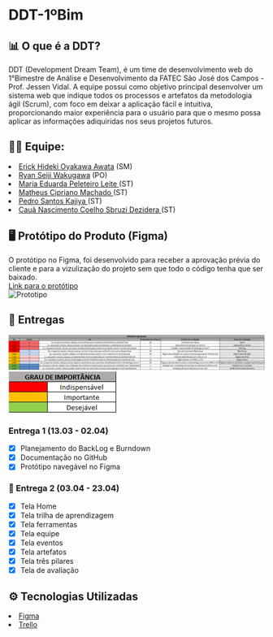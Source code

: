 # DDT-1ºBim

**<h2>📊 O que é a DDT?</h2>**
DDT (Development Dream Team), é um time de desenvolvimento web do 1°Bimestre de Análise e Desenvolvimento da FATEC São José dos Campos - Prof. Jessen Vidal. A equipe possui como objetivo principal desenvolver  um  sistema  web que  indique  todos  os  processos  e  artefatos  da  metodologia  ágil (Scrum), com foco em deixar a aplicação fácil e intuitiva, proporcionando maior experiência para o usuário para que o mesmo possa aplicar as informações adiquiridas nos seus projetos futuros.

**<h2>👨‍💻 Equipe: </h2>**
<li>
<a href="https://github.com/erickhoawata">Erick Hideki Oyakawa Awata</a> (SM) <br>
</li>
<li>
<a href="https://github.com/ryan-wakugawa">Ryan Seiji Wakugawa</a> (PO) <br>
</li>
<li>
<a href="https://github.com/Dudaleite08">Maria Eduarda Peleteiro Leite </a> (ST) <br>
</li>
<li>
<a href="https://github.com/cipriano1419">Matheus Cipriano Machado </a> (ST)  <br>
</li>
<li>
<a href="https://github.com/kajiyap">Pedro Santos Kajiya </a> (ST)  <br>
</li>
<li>
<a href="https://github.com/CauaDezidera">Cauã Nascimento Coelho Sbruzi Dezidera </a> (ST)  <br>
</li>

**<h2>🖥 Protótipo do Produto (Figma) </h2>**
O protótipo no Figma, foi desenvolvido para receber a aprovação prévia do cliente e para a vizulização do projeto sem que todo o código tenha que ser baixado.<br>
<a href="https://www.figma.com/file/tDrqLQKNsiGbglnTp2CcwX/Prot%C3%B3tipo-API?node-id=0%3A1&t=iDi9wkiwjeJAybF1-1">Link para o protótipo</a><br>
![Prototipo](src/prototipo.gif)

**<h2>📑 Entregas</h2>**
![Backlog](src/backlog.png)
![legenda](src/legenda.png)
**<h3>Entrega 1 (13.03 - 02.04)</h3>**
- [x] Planejamento do BackLog e Burndown <br>
- [x] Documentação no GitHub
- [x] Protótipo navegável no Figma

**<h3>📑 Entrega 2 (03.04 - 23.04)</h3>**
- [x] Tela Home <br>
- [x] Tela trilha de aprendizagem
- [x] Tela ferramentas
- [x] Tela equipe
- [x] Tela eventos
- [x] Tela artefatos
- [x] Tela três pilares 
- [x] Tela de avaliação

**<h2>⚙ Tecnologias Utilizadas</h2>**
<li>
<a href="https://www.figma.com/">Figma</a><br>
</li>
<li>
<a href="https://trello.com/pt-BR">Trello</a><br>
</li>
